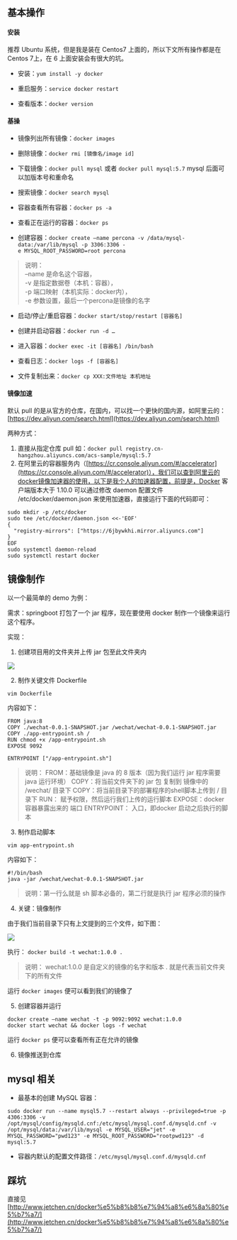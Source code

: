 ## 基本操作


#### 安装

推荐 Ubuntu 系统，但是我是装在 Centos7 上面的，所以下文所有操作都是在 Centos 7上，在 6 上面安装会有很大的坑。

- 安装：`yum install -y docker`

- 重启服务：`service docker restart` 

- 查看版本：`docker version`

#### 基操

- 镜像列出所有镜像：`docker images`

- 删除镜像：`docker rmi [镜像名/image id]`

- 下载镜像：`docker pull mysql` 或者 `docker pull mysql:5.7`  mysql 后面可以加版本号和重命名

- 搜索镜像：`docker search mysql`    

- 容器查看所有容器：`docker ps -a`

- 查看正在运行的容器：`docker ps`

- 创建容器：`docker create –name percona -v /data/mysql-data:/var/lib/mysql -p 3306:3306 -e MYSQL_ROOT_PASSWORD=root percona`

> 说明：  
> –name 是命名这个容器，  
> -v 是指定数据卷（本机：容器），  
> -p 端口映射（本机实际：docker内），  
> -e 参数设置，最后一个percona是镜像的名字  

- 启动/停止/重启容器：`docker start/stop/restart [容器名]`

- 创建并启动容器：`docker run -d …`

- 进入容器：`docker exec -it [容器名] /bin/bash`

- 查看日志：`docker logs -f [容器名]`

- 文件复制出来：`docker cp XXX:文件地址 本机地址`

#### 镜像加速
默认 pull 的是从官方的仓库，在国内，可以找一个更快的国内源，如阿里云的：[https://dev.aliyun.com/search.html](https://dev.aliyun.com/search.html)

两种方式：

1. 直接从指定仓库 pull 如：`docker pull registry.cn-hangzhou.aliyuncs.com/acs-sample/mysql:5.7`  
2. 在阿里云的容器服务内（[https://cr.console.aliyun.com/#/accelerator](https://cr.console.aliyun.com/#/accelerator)），我们可以查到阿里云的docker镜像加速器的使用，以下是我个人的加速器配置，前提是，Docker 客户端版本大于 1.10.0 可以通过修改 daemon 配置文件 /etc/docker/daemon.json 来使用加速器，直接运行下面的代码即可：

```
sudo mkdir -p /etc/docker 
sudo tee /etc/docker/daemon.json <<-'EOF' 
{ 
  "registry-mirrors": ["https://6jbywkhi.mirror.aliyuncs.com"] 
} 
EOF 
sudo systemctl daemon-reload 
sudo systemctl restart docker
```

## 镜像制作

以一个最简单的 demo 为例：

需求：springboot 打包了一个 jar 程序，现在要使用 docker 制作一个镜像来运行这个程序。

实现：

1. 创建项目用的文件夹并上传 jar 包至此文件夹内

![](http://blogsource.chenkaikai.com/uploads/image/20171123/1511426103753590.png)

2. 制作关键文件 Dockerfile

`vim Dockerfile`

内容如下：

```
FROM java:8
COPY ./wechat-0.0.1-SNAPSHOT.jar /wechat/wechat-0.0.1-SNAPSHOT.jar
COPY ./app-entrypoint.sh /
RUN chmod +x /app-entrypoint.sh
EXPOSE 9092

ENTRYPOINT ["/app-entrypoint.sh"]
```

> 说明：
> FROM：基础镜像是 java 的 8 版本（因为我们运行 jar 程序需要 java 运行环境）
> COPY：将当前文件夹下的 jar 包 复制到 镜像中的 /wechat/ 目录下
> COPY：将当前目录下的部署程序的shell脚本上传到 / 目录下
> RUN： 赋予权限，然后运行我们上传的运行脚本
> EXPOSE：docker 容器暴露出来的 端口
> ENTRYPOINT： 入口，即docker 启动之后执行的脚本

3. 制作启动脚本

`vim app-entrypoint.sh`

内容如下：

```
#!/bin/bash
java -jar /wechat/wechat-0.0.1-SNAPSHOT.jar
```

> 说明：第一行么就是 sh 脚本必备的，第二行就是执行 jar 程序必须的操作

4. 关键：镜像制作

由于我们当前目录下只有上文提到的三个文件，如下图：

![](http://blogsource.chenkaikai.com/uploads/image/20171123/1511426788936616.png)

执行： `docker build -t wechat:1.0.0 .`

> 说明：
> wechat:1.0.0 是自定义的镜像的名字和版本
> . 就是代表当前文件夹下的所有文件

运行 `docker images` 便可以看到我们的镜像了

5. 创建容器并运行

```
docker create –name wechat -t -p 9092:9092 wechat:1.0.0  
docker start wechat && docker logs -f wechat
```

运行 `docker ps` 便可以查看所有正在允许的镜像

6. 镜像推送到仓库

## mysql 相关

- 最基本的创建 MySQL 容器：
```
sudo docker run --name mysql5.7 --restart always --privileged=true -p 4306:3306 -v /opt/mysql/config/mysqld.cnf:/etc/mysql/mysql.conf.d/mysqld.cnf -v /opt/mysql/data:/var/lib/mysql -e MYSQL_USER="jet" -e MYSQL_PASSWORD="pwd123" -e MYSQL_ROOT_PASSWORD="rootpwd123" -d mysql:5.7
```

- 容器内默认的配置文件路径：`/etc/mysql/mysql.conf.d/mysqld.cnf`

## 踩坑

直接见 [http://www.jetchen.cn/docker%e5%b8%b8%e7%94%a8%e6%8a%80%e5%b7%a7/](http://www.jetchen.cn/docker%e5%b8%b8%e7%94%a8%e6%8a%80%e5%b7%a7/)